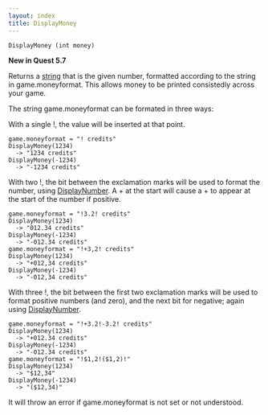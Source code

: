 ```yaml
---
layout: index
title: DisplayMoney
---
```


    DisplayMoney (int money)

**New in Quest 5.7**
    
Returns a [string](../../types/string.html) that is the given number, formatted according to the string in game.moneyformat. This allows money to be printed consistedly across your game.

The string game.moneyformat can be formated in three ways:

With a single !, the value will be inserted at that point.

```
game.moneyformat = "! credits"
DisplayMoney(1234)
  -> "1234 credits"
DisplayMoney(-1234)
  -> "-1234 credits"
```

With two !, the bit between the exclamation marks will be used to format the number, using [DisplayNumber](displaynumber.html). A + at the start will cause a + to appear at the start of the number if positive.

```
game.moneyformat = "!3.2! credits"
DisplayMoney(1234)
  -> "012.34 credits"
DisplayMoney(-1234)
  -> "-012.34 credits"
game.moneyformat = "!+3,2! credits"
DisplayMoney(1234)
  -> "+012,34 credits"
DisplayMoney(-1234)
  -> "-012,34 credits"
```
  
With three !, the bit between the first two exclamation marks will be used to format positive numbers (and zero), and the next bit for negative; again using [DisplayNumber](displaynumber.html).

```
game.moneyformat = "!+3.2!-3.2! credits"
DisplayMoney(1234)
  -> "+012.34 credits"
DisplayMoney(-1234)
  -> "-012.34 credits"
game.moneyformat = "!$1,2!($1,2)!"
DisplayMoney(1234)
  -> "$12,34"
DisplayMoney(-1234)
  -> "($12,34)"
```  
  
It will throw an error if game.moneyformat is not set or not understood.
